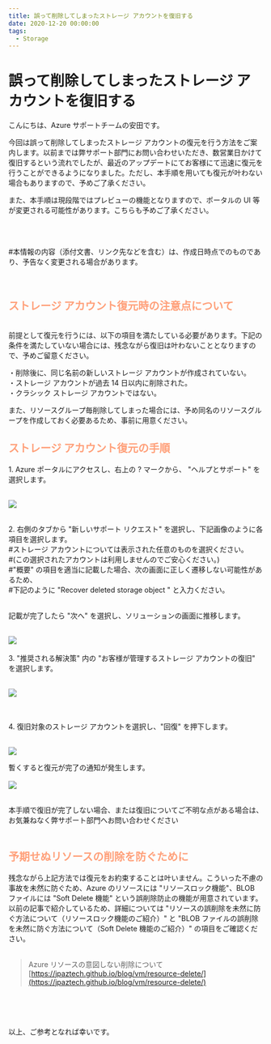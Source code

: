 ```yaml
---
title: 誤って削除してしまったストレージ アカウントを復旧する
date: 2020-12-20 00:00:00
tags:
  - Storage
---
```


# 誤って削除してしまったストレージ アカウントを復旧する


こんにちは、Azure サポートチームの安田です。
<br>

今回は誤って削除してしまったストレージ アカウントの復元を行う方法をご案内します。以前までは弊サポート部門にお問い合わせいただき、数営業日かけて復旧するという流れでしたが、最近のアップデートにてお客様にて迅速に復元を行うことができるようになりました。ただし、本手順を用いても復元が叶わない場合もありますので、予めご了承ください。

<!-- more -->

また、本手順は現段階ではプレビューの機能となりますので、ポータルの UI 等が変更される可能性があります。こちらも予めご了承ください。

<br><br>

\#本情報の内容（添付文書、リンク先などを含む）は、作成日時点でのものであり、予告なく変更される場合があります。

<br>
<font color="LightSalmon">

## ストレージ アカウント復元時の注意点について
</font>
<br>
前提として復元を行うには、以下の項目を満たしている必要があります。下記の条件を満たしていない場合には、残念ながら復旧は叶わないこととなりますので、予めご留意ください。

・削除後に、同じ名前の新しいストレージ アカウントが作成されていない。
<br>
・ストレージ アカウントが過去 14 日以内に削除された。
<br>
・クラシック ストレージ アカウントではない。

また、リソースグループ毎削除してしまった場合には、予め同名のリソースグループを作成しておく必要あるため、事前に用意ください。



<font color="LightSalmon">

## ストレージ アカウント復元の手順
</font>
1. Azure ポータルにアクセスし、右上の ? マークから、 "ヘルプとサポート" を選択します。
<br><br>

![](StorageAccount-Restore\storage3.png)

<br>
2.
右側のタブから "新しいサポート リクエスト" を選択し、下記画像のように各項目を選択します。
<br>#ストレージ アカウントについては表示された任意のものを選択ください。
<br>#(この選択されたアカウントは利用しませんのでご安心ください。)
<br>#"概要" の項目を適当に記載した場合、次の画面に正しく遷移しない可能性があるため、
<br>#下記のように "Recover deleted storage object " と入力ください。

<br>記載が完了したら "次へ" を選択し、ソリューションの画面に推移します。<br><br>

![](StorageAccount-Restore\storage4.png)
<br><br>
3. "推奨される解決策" 内の "お客様が管理するストレージ アカウントの復旧" を選択します。<br><br>


![](StorageAccount-Restore\storage9.png)

<br><br>4. 復旧対象のストレージ アカウントを選択し、"回復" を押下します。<br><br>

![](StorageAccount-Restore\storage7.png)

暫くすると復元が完了の通知が発生します。<br>
<br>![](StorageAccount-Restore\storage10.png)

<br>本手順で復旧が完了しない場合、または復旧についてご不明な点がある場合は、お気兼ねなく弊サポート部門へお問い合わせください
<br><br>




<font color="LightSalmon">

## 予期せぬリソースの削除を防ぐために
</font>
残念ながら上記方法では復元をお約束することは叶いません。こういった不慮の事故を未然に防ぐため、Azure のリソースには "リソースロック機能"、BLOB ファイルには "Soft Delete 機能" という誤削除防止の機能が用意されています。以前の記事で紹介しているため、詳細については "リソースの誤削除を未然に防ぐ方法について（リソースロック機能のご紹介）" と "BLOB ファイルの誤削除を未然に防ぐ方法について（Soft Delete 機能のご紹介）" の項目をご確認ください。<br><br>

>Azure リソースの意図しない削除について<br>
>[https://jpaztech.github.io/blog/vm/resource-delete/](https://jpaztech.github.io/blog/vm/resource-delete/)
<br>

<br><br>
以上、ご参考となれば幸いです。

